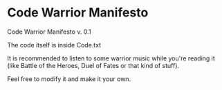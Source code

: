 Code Warrior Manifesto
====================

Code Warrior Manifesto v. 0.1

The code itself is inside Code.txt

It is recommended to listen to some warrior music while you're reading it
(like Battle of the Heroes, Duel of Fates or that kind of stuff).

Feel free to modify it and make it your own.

